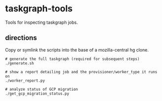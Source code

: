# taskgraph-tools

Tools for inspecting taskgraph jobs.

## directions

Copy or symlink the scripts into the base of a mozilla-central hg clone.

```
# generate the full taskgraph (required for subsequent steps)
./generate.sh

# show a report detailing job and the provisioner/worker_type it runs on
./worker_report.py

# analyze status of GCP migration
./get_gcp_migration_status.py

```
